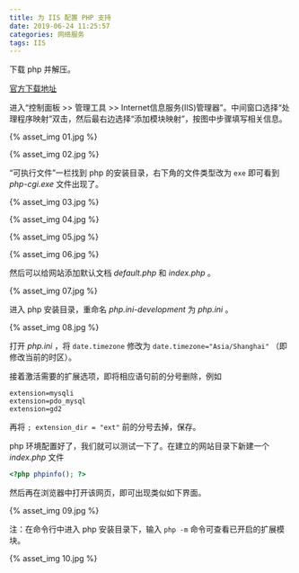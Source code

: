 ```yaml
---
title: 为 IIS 配置 PHP 支持
date: 2019-06-24 11:25:57
categories: 网络服务
tags: IIS
---
```

下载 php 并解压。

[官方下载地址](http://windows.php.net/download/)

进入“控制面板 >> 管理工具 >> Internet信息服务(IIS)管理器”。中间窗口选择“处理程序映射”双击，然后最右边选择“添加模块映射”，按图中步骤填写相关信息。

{% asset_img 01.jpg %}

{% asset_img 02.jpg %}

“可执行文件”一栏找到 php 的安装目录，右下角的文件类型改为 `exe` 即可看到 *php-cgi.exe* 文件出现了。

{% asset_img 03.jpg %}

{% asset_img 04.jpg %}

{% asset_img 05.jpg %}

{% asset_img 06.jpg %}

然后可以给网站添加默认文档 *default.php* 和 *index.php* 。

{% asset_img 07.jpg %}

进入 php 安装目录，重命名 *php.ini-development* 为 *php.ini* 。

{% asset_img 08.jpg %}

打开 *php.ini* ，将 `date.timezone` 修改为 `date.timezone="Asia/Shanghai"` （即修改当前的时区）。

接着激活需要的扩展选项，即将相应语句前的分号删除，例如

```
extension=mysqli
extension=pdo_mysql
extension=gd2
```

再将 `; extension_dir = "ext"` 前的分号去掉，保存。

php 环境配置好了，我们就可以测试一下了。在建立的网站目录下新建一个 *index.php* 文件

```php
<?php phpinfo(); ?>
```

然后再在浏览器中打开该网页，即可出现类似如下界面。

{% asset_img 09.jpg %}

注：在命令行中进入 php 安装目录下，输入 `php -m` 命令可查看已开启的扩展模块。

{% asset_img 10.jpg %}
